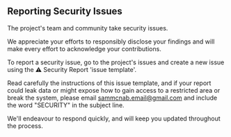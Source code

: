 ## **Reporting Security Issues**

The project's team and community take security issues.

We appreciate your efforts to responsibly disclose your findings and will make every effort to acknowledge your contributions.

To report a security issue, go to the project's issues and create a new issue using the ⚠️ Security Report 'issue template'.

Read carefully the instructions of this issue template, and if your report could leak data or might expose how to gain access to a restricted area or break the system, please email [sammcnab.email@gmail.com](mailto:sammcnab.email@gmail.com) and include the word "SECURITY" in the subject line.

We'll endeavour to respond quickly, and will keep you updated throughout the process.
